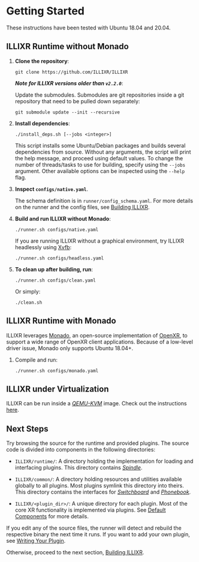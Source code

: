 # Getting Started

These instructions have been tested with Ubuntu 18.04 and 20.04.


## ILLIXR Runtime without Monado

1.  **Clone the repository**:

    <!--- language: lang-none -->

        git clone https://github.com/ILLIXR/ILLIXR

    ***Note for ILLIXR versions older than `v2.2.0`***:

    Update the submodules.
    Submodules are git repositories inside a git repository that need to be pulled down separately:

    <!--- language: lang-none -->

        git submodule update --init --recursive

1.  **Install dependencies**:

    <!--- language: lang-shell -->

        ./install_deps.sh [--jobs <integer>]

    This script installs some Ubuntu/Debian packages and builds several dependencies from source.
    Without any arguments, the script will print the help message, and proceed using default values.
    To change the number of threads/tasks to use for building, specify using the `--jobs` argument.
    Other available options can be inspected using the `--help` flag.

1.  **Inspect `configs/native.yaml`**.

    The schema definition is in `runner/config_schema.yaml`.
    For more details on the runner and the config files, see [Building ILLIXR][12].

1.  **Build and run ILLIXR without Monado**:

    <!--- language: lang-shell -->

        ./runner.sh configs/native.yaml

    If you are running ILLIXR without a graphical environment,
        try ILLIXR headlessly using [Xvfb][17]:

    <!--- language: lang-shell -->

        ./runner.sh configs/headless.yaml

1.  **To clean up after building, run**:

    <!--- language: lang-shell -->

        ./runner.sh configs/clean.yaml

    Or simply:

    <!--- language: lang-shell -->

        ./clean.sh


## ILLIXR Runtime with Monado

ILLIXR leverages [Monado][18], an open-source implementation of [OpenXR][19],
    to support a wide range of OpenXR client applications.
Because of a low-level driver issue, Monado only supports Ubuntu 18.04+.

1.  Compile and run:

    <!--- language: lang-shell -->

        ./runner.sh configs/monado.yaml


## ILLIXR under Virtualization

ILLIXR can be run inside a [_QEMU-KVM_][20] image.
Check out the instructions [here][16].


## Next Steps

Try browsing the source for the runtime and provided plugins.
The source code is divided into components in the following directories:

-   `ILLIXR/runtime/`:
    A directory holding the implementation for loading and interfacing plugins.
    This directory contains [_Spindle_][13].

-   `ILLIXR/common/`:
    A directory holding resources and utilities available globally to all plugins.
    Most plugins symlink this directory into theirs.
    This directory contains the interfaces for [_Switchboard_][14] and [_Phonebook_][15].

-   `ILLIXR/<plugin_dir>/`:
    A unique directory for each plugin.
    Most of the core XR functionality is implemented via plugins.
    See [Default Components][10] for more details.

If you edit any of the source files, the runner will detect and rebuild the respective binary
    the next time it runs.
If you want to add your own plugin, see [Writing Your Plugin][11].

Otherwise, proceed to the next section, [Building ILLIXR][12].


[//]: # (- Internal -)

[10]:   illixr_plugins.md
[11]:   writing_your_plugin.md
[12]:   building_illixr.md
[13]:   glossary.md#spindle
[14]:   glossary.md#switchboard
[15]:   glossary.md#phonebook
[16]:   virtualization.md
[17]:   glossary.md#xvfb
[18]:   glossary.md#monado
[19]:   glossary.md#openxr
[20]:   glossary.md#qemu-kvm
